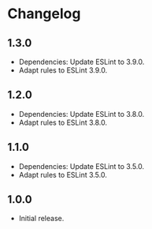 # Changelog

## 1.3.0

- Dependencies: Update ESLint to 3.9.0.
- Adapt rules to ESLint 3.9.0.

## 1.2.0

- Dependencies: Update ESLint to 3.8.0.
- Adapt rules to ESLint 3.8.0.

## 1.1.0

- Dependencies: Update ESLint to 3.5.0.
- Adapt rules to ESLint 3.5.0.

## 1.0.0

- Initial release.
